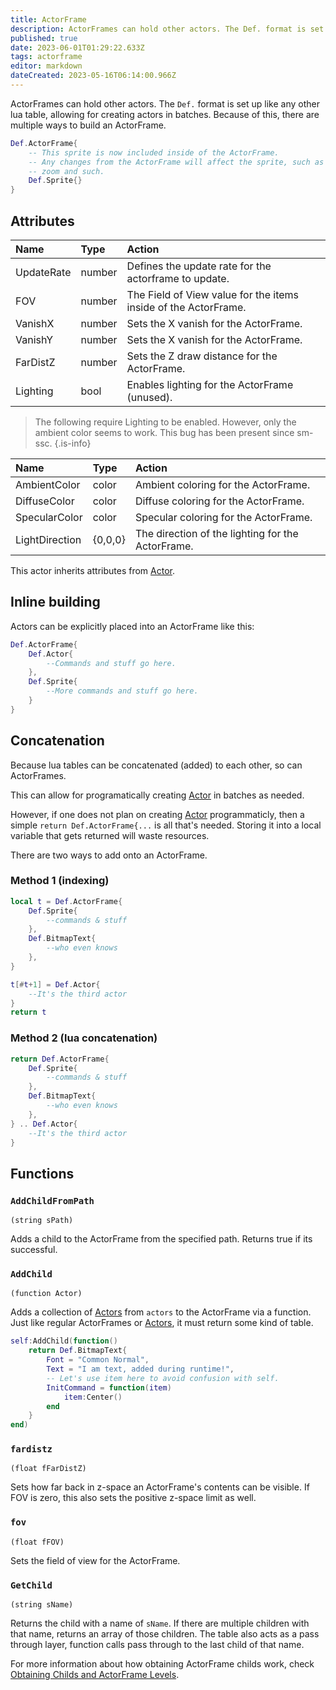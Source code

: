 ```yaml
---
title: ActorFrame
description: ActorFrames can hold other actors. The Def. format is set up like any other lua table, allowing for creating actors in batches.
published: true
date: 2023-06-01T01:29:22.633Z
tags: actorframe
editor: markdown
dateCreated: 2023-05-16T06:14:00.966Z
---
```


ActorFrames can hold other actors. The ``Def.`` format is set up like any other lua table, allowing for creating actors in batches. Because of this, there are multiple ways to build an ActorFrame.

```lua
Def.ActorFrame{
    -- This sprite is now included inside of the ActorFrame.
    -- Any changes from the ActorFrame will affect the sprite, such as position, rotation,
    -- zoom and such.
    Def.Sprite{}
}
```

## Attributes
| Name | Type | Action |
| :--- | :--- | :----- |
UpdateRate | number | Defines the update rate for the actorframe to update.
FOV | number | The Field of View value for the items inside of the ActorFrame.
VanishX | number | Sets the X vanish for the ActorFrame.
VanishY | number | Sets the X vanish for the ActorFrame.
FarDistZ | number | Sets the Z draw distance for the ActorFrame.
Lighting | bool | Enables lighting for the ActorFrame (unused).

> The following require Lighting to be enabled. However, only the ambient color seems to work. This bug has been present since sm-ssc.
{.is-info}

| Name | Type | Action |
| :--- | :--- | :----- |
AmbientColor | color | Ambient coloring for the ActorFrame.
DiffuseColor | color | Diffuse coloring for the ActorFrame.
SpecularColor | color | Specular coloring for the ActorFrame.
LightDirection | {0,0,0} | The direction of the lighting for the ActorFrame.

This actor inherits attributes from [Actor](/en/dev/actors/actortypes/actor).

## Inline building

Actors can be explicitly placed into an ActorFrame like this:
```lua
Def.ActorFrame{
	Def.Actor{
		--Commands and stuff go here.
	},
	Def.Sprite{
		--More commands and stuff go here.
	}
}
```

## Concatenation

Because lua tables can be concatenated (added) to each other, so can ActorFrames.

This can allow for programatically creating [Actor](/en/dev/actors/actortypes/actor) in batches as needed.

However, if one does not plan on creating [Actor](/en/dev/actors/actortypes/actor) programmaticly, then a simple `return Def.ActorFrame{...` is all that's needed. Storing it into a local variable that gets returned will waste resources.

There are two ways to add onto an ActorFrame.

<!-- TODO: There's probably better ways to show this. -->
### Method 1 (indexing)
```lua
local t = Def.ActorFrame{
	Def.Sprite{
		--commands & stuff
	},
	Def.BitmapText{
		--who even knows
	},
}

t[#t+1] = Def.Actor{
	--It's the third actor
}
return t
```

### Method 2 (lua concatenation)
```lua
return Def.ActorFrame{
	Def.Sprite{
		--commands & stuff
	},
	Def.BitmapText{
		--who even knows
	},
} .. Def.Actor{
	--It's the third actor
}
```

## Functions

### `AddChildFromPath`
`(string sPath)`

Adds a child to the ActorFrame from the specified path. Returns true if its successful.

### `AddChild`
`(function Actor)`

Adds a collection of [Actors]() from `actors` to the ActorFrame via a function.
Just like regular ActorFrames or [Actors](), it must return some kind of table.

```lua
self:AddChild(function()
	return Def.BitmapText{
		Font = "Common Normal",
		Text = "I am text, added during runtime!",
		-- Let's use item here to avoid confusion with self.
		InitCommand = function(item)
			item:Center()
		end
	}
end)
```

### `fardistz`
`(float fFarDistZ)`

Sets how far back in z-space an ActorFrame's contents can be visible.
If FOV is zero, this also sets the positive z-space limit as well.

### `fov`
`(float fFOV)`

Sets the field of view for the ActorFrame.

### `GetChild`
`(string sName)`

Returns the child with a name of <code>sName</code>.
If there are multiple children with that name, returns an array of those children.
The table also acts as a pass through layer, function calls pass through to the last child of that name.

For more information about how obtaining ActorFrame childs work, check [Obtaining Childs and ActorFrame Levels](/en/dev/actors/actortypes/actor/obtainlevels).